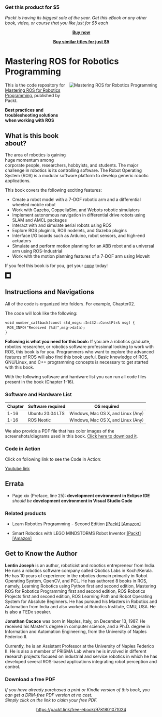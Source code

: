 
### Get this product for $5

<i>Packt is having its biggest sale of the year. Get this eBook or any other book, video, or course that you like just for $5 each</i>


<b><p align='center'>[Buy now](https://packt.link/9781801071024)</p></b>


<b><p align='center'>[Buy similar titles for just $5](https://subscription.packtpub.com/search)</p></b>


# Mastering ROS for Robotics Programming

<a href="https://www.packtpub.com/product/mastering-ros-for-robotics-programming/9781783551798?utm_source=github&utm_medium=repository&utm_campaign=9781783551798"><img src="https://static.packt-cdn.com/products/9781783551798/cover/smaller" alt="Mastering ROS for Robotics Programming" height="256px" align="right"></a>

This is the code repository for [Mastering ROS for Robotics Programming](https://www.packtpub.com/product/mastering-ros-for-robotics-programming/9781783551798?utm_source=github&utm_medium=repository&utm_campaign=9781783551798), published by Packt.

**Best practices and troubleshooting solutions when working with ROS**

## What is this book about?
The area of robotics is gaining huge momentum among corporate people, researchers, hobbyists, and students. The major challenge in robotics is its controlling software. The Robot Operating System (ROS) is a modular software platform to develop generic robotic applications.

This book covers the following exciting features:
* Create a robot model with a 7-DOF robotic arm and a differential wheeled mobile robot
* Work with Gazebo, CoppeliaSim, and Webots robotic simulators
* Implement autonomous navigation in differential drive robots using SLAM and AMCL packages
* Interact with and simulate aerial robots using ROS
* Explore ROS pluginlib, ROS nodelets, and Gazebo plugins
* Interface I/O boards such as Arduino, robot sensors, and high-end actuators
* Simulate and perform motion planning for an ABB robot and a universal arm using ROS-Industrial
* Work with the motion planning features of a 7-DOF arm using MoveIt

If you feel this book is for you, get your [copy](https://www.amazon.com/dp/1783551798) today!

<a href="https://www.packtpub.com/?utm_source=github&utm_medium=banner&utm_campaign=GitHubBanner"><img src="https://raw.githubusercontent.com/PacktPublishing/GitHub/master/GitHub.png" 
alt="https://www.packtpub.com/" border="5" /></a>

## Instructions and Navigations
All of the code is organized into folders. For example, Chapter02.

The code will look like the following:
```
void number_callback(const std_msgs::Int32::ConstPtr& msg) { 
 ROS_INFO("Received [%d]",msg->data); 
} 
```

**Following is what you need for this book:**
If you are a robotics graduate, robotics researcher, or robotics software professional looking to work with ROS, this book is for you. Programmers who want to explore the advanced features of ROS will also find this book useful. Basic knowledge of ROS, GNU/Linux, and C++ programming concepts is necessary to get started with this book.

With the following software and hardware list you can run all code files present in the book (Chapter 1-16).


### Software and Hardware List
| Chapter | Software required | OS required |
| -------- | ------------------------------------ | ----------------------------------- |
| 1-16 | Ubuntu 20.04 LTS | Windows, Mac OS X, and Linux (Any) |
| 1-16 | ROS Neotic | Windows, Mac OS X, and Linux (Any) |


We also provide a PDF file that has color images of the screenshots/diagrams used in this book. [Click here to download it]( http://www.packtpub.com/sites/default/files/downloads/9781801071024_ColorImages.pdf).


### Code in Action
Click on following link to see the Code in Action:

[Youtube link](https://bit.ly/3iYZnGH)

## Errata
 * Page xix (Preface, line 25): **development environment in Eclipse IDE** _should be_ **development environment in Visual Studio Code**

### Related products
* Learn Robotics Programming - Second Edition [[Packt]](https://www.packtpub.com/product/learn-robotics-programming-second-edition/9781839218804?utm_source=github&utm_medium=repository&utm_campaign=9781839218804) [[Amazon]](https://www.amazon.com/dp/1839218800)

* Smart Robotics with LEGO MINDSTORMS Robot Inventor [[Packt]](https://www.packtpub.com/product/smart-robotics-with-lego-mindstorms-robot-inventor/9781800568402?utm_source=github&utm_medium=repository&utm_campaign=9781800568402) [[Amazon]](https://www.amazon.com/dp/1800568401)


## Get to Know the Author
**Lentin Joseph**
is an author, roboticist and robotics entrepreneur from India. He runs a robotics software company called Qbotics Labs in Kochi/Kerala. He has 10 years of experience in the robotics domain primarily in Robot Operating System, OpenCV, and PCL.
He has authored 8 books in ROS, namely, Learning Robotics using Python first and second edition, Mastering ROS for Robotics Programming first and second edition, ROS Robotics Projects first and second edition, ROS Learning Path and Robot Operating System for Absolute Beginners.
He has pursued his Masters in Robotics and Automation from India and also worked at Robotics Institute, CMU, USA. He is also a TEDx speaker.

**Jonathan Cacace**
was born in Naples, Italy, on December 13, 1987. He received his Master's degree in computer science, and a Ph.D. degree in Information and Automation Engineering, from the University of Naples Federico II.

Currently, he is an Assistant Professor at the University of Naples Federico II. He is also a member of PRISMA Lab where he is involved in different research projects focused on industrial and service robotics in which he has developed several ROS-based applications integrating robot perception and control.

### Download a free PDF

 <i>If you have already purchased a print or Kindle version of this book, you can get a DRM-free PDF version at no cost.<br>Simply click on the link to claim your free PDF.</i>
<p align="center"> <a href="https://packt.link/free-ebook/9781801071024">https://packt.link/free-ebook/9781801071024 </a> </p>
